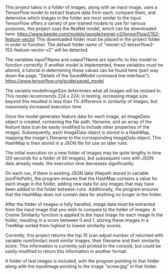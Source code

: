 This project takes in a folder of images, along with an input image, uses a TensorFlow model to extract feature data from each, compare them, and determine which images in the folder are most similar to
the input. TensorFlow offers a variety of pre-trained models to use for various purposes, this project uses the ResNet model, which can be downloaded here:
https://www.kaggle.com/models/google/resnet-v2/tensorFlow2/152-feature-vector
This downloaded folder must be placed in the project folder in order to function. The default folder name of "resnet-v2-tensorflow2-152-feature-vector-v2" will be detected.

The variables inputTName and outputTName are specific to this model to function correctly; if another model is implemented, these variables must be altered, a tutorial in determining these values
can be found here (part way down the page, "Details of the SavedModel command line interface"): https://www.tensorflow.org/guide/saved_model 

The variable modelImageSize determines what all images will be resized to. This model recommends 224 x 224; in testing, increasing image size beyond this resulted in less than 1% difference 
in similarity of images, but massivesly increased execution time.

Once the model generates feature data for each image, an ImageData object is created, containing the file path, filename, and an array of the feature data (can be easily modified to include
other properties of the image). Subsequently, each ImageData object is stored in a HashMap, mapping the image's filename to the corresponding ImageData object. This HashMap is then stored in
a JSON file for use on later runs. 

The initial execution on a new folder of images may be quite lengthy in time (20 seconds for a folder of 60 images), but subsequent runs with JSON data already made,
the execution time decreases significantly. 

On each run, if there is existing JSON data (filepath stored in variable jsonFilePath), the program ensures that the HashMap contains a value for each image in the folder, adding new data for any images
that may have been added to the folder between runs. Additionally, the program ensures that the HashMap does not contain data for anything no longer in the folder.

After the folder of images is fully handled, image data must be extracted from the input image that you wish to compare to the folder of images. A Cosine Similarity function is applied
to the input image for each image in the folder, resulting in a score between 0 and 1, storing these images in a TreeMap sorted from highest to lowest similarity scores.

Currently, this project returns the top 10 (can adjust number of returned with variable numSimilar) most similar images, their filename and their similarity score. This information
is currently just printed to the console, but could be easily modified to return this information in another format.

A folder of test images is included, with the program pointing to that folder along with the inputImage pointing to the image "screw.jpg" in that folder.
